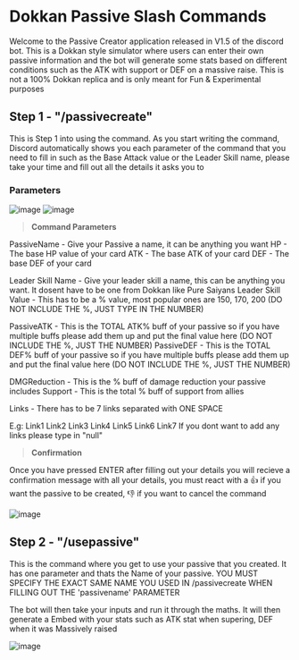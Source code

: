 # Dokkan Passive Slash Commands

Welcome to the Passive Creator application released in V1.5 of the discord bot. This is a Dokkan style simulator where users can enter their own passive information and the bot will generate some stats based on different conditions such as the ATK with support or DEF on a massive raise. This is not a 100% Dokkan replica and is only meant for Fun & Experimental purposes

## Step 1 - "/passivecreate"
This is Step 1 into using the command. As you start writing the command, Discord automatically shows you each parameter of the command that you need to fill in such as the Base Attack value or the Leader Skill name, please take your time and fill out all the details it asks you to

### Parameters
![image](https://user-images.githubusercontent.com/98812930/197410885-bf175a6b-5810-4e5f-ab9b-7703312764a1.png)
![image](https://user-images.githubusercontent.com/98812930/197410990-74fae665-ac46-4eda-9a75-1dce15f9f5d7.png)


> **Command Parameters**

PassiveName - Give your Passive a name, it can be anything you want
HP - The base HP value of your card
ATK - The base ATK of your card
DEF - The base DEF of your card

Leader Skill Name - Give your leader skill a name, this can be anything you want. It dosent have to be one from Dokkan like Pure Saiyans
Leader Skill Value - This has to be a % value, most popular ones are 150, 170, 200 (DO NOT INCLUDE THE %, JUST TYPE IN THE NUMBER)

PassiveATK - This is the TOTAL ATK% buff of your passive so if you have multiple buffs please add them up and put the final value here (DO NOT INCLUDE THE %, JUST THE NUMBER)
PassiveDEF - This is the TOTAL DEF% buff of your passive so if you have multiple buffs please add them up and put the final value here (DO NOT INCLUDE THE %, JUST THE NUMBER)

DMGReduction - This is the % buff of damage reduction your passive includes
Support - This is the total % buff of support from allies

Links - There has to be 7 links separated with ONE SPACE

E.g: Link1 Link2 Link3 Link4 Link5 Link6 Link7
If you dont want to add any links please type in "null"

> **Confirmation**

Once you have pressed ENTER after filling out your details you will recieve a confirmation message with all your details, you must react with a :thumbsup: if you want the passive to be created, :thumbsdown:  if you want to cancel the command

![image](https://user-images.githubusercontent.com/98812930/197412658-71dd8b35-f00d-4339-9ff3-310999e91035.png)


## Step 2 - "/usepassive"

This is the command where you get to use your passive that you created. It has one parameter and thats the Name of your passive.
YOU MUST SPECIFY THE EXACT SAME NAME YOU USED IN /passivecreate WHEN FILLING OUT THE 'passivename' PARAMETER

The bot will then take your inputs and run it through the maths. It will then generate a Embed with your stats such as ATK stat when supering, DEF when it was Massively raised

![image](https://user-images.githubusercontent.com/98812930/197412774-6d8db776-b2c5-4bbc-b64a-70083a6cce8c.png)


